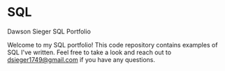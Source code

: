 # **SQL**

Dawson Sieger SQL Portfolio

Welcome to my SQL portfolio! This code repository contains examples of SQL I've written. Feel free to take a look and reach out to dsieger1749@gmail.com if you have any questions.
